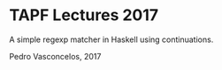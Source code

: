 

# TAPF Lectures 2017

A simple regexp matcher in Haskell using continuations.

Pedro Vasconcelos, 2017
